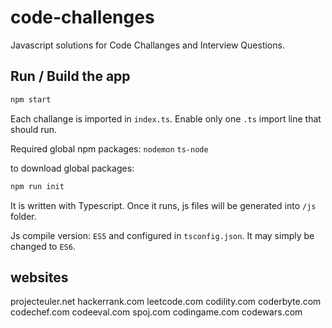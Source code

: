 # code-challenges

Javascript solutions for Code Challanges and Interview Questions.

## Run / Build the app
```bash 
npm start
```

Each challange is imported in `index.ts`.
Enable only one `.ts` import line that should run.

Required global npm packages:
`nodemon`
`ts-node`

to download global packages:
```bash 
npm run init
```

It is written with Typescript. Once it runs, js files will be generated into `/js` folder.

Js compile version: `ES5` and configured in `tsconfig.json`.
It may simply be changed to `ES6`.


## websites
projecteuler.net
hackerrank.com
leetcode.com
codility.com
coderbyte.com
codechef.com
codeeval.com
spoj.com
codingame.com
codewars.com